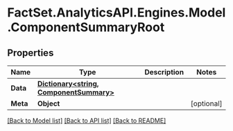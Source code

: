 # FactSet.AnalyticsAPI.Engines.Model.ComponentSummaryRoot

## Properties

Name | Type | Description | Notes
------------ | ------------- | ------------- | -------------
**Data** | [**Dictionary&lt;string, ComponentSummary&gt;**](ComponentSummary.md) |  | 
**Meta** | **Object** |  | [optional] 

[[Back to Model list]](../README.md#documentation-for-models) [[Back to API list]](../README.md#documentation-for-api-endpoints) [[Back to README]](../README.md)

